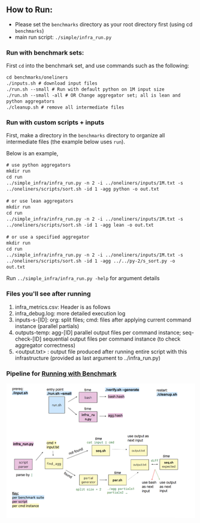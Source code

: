 ## How to Run:

- Please set the `benchmarks` directory as your root directory first (using cd `benchmarks`)
- main run script: `./simple/infra_run.py`

### Run with benchmark sets:

First `cd` into the benchmark set, and use commands such as the following:

```
cd benchmarks/oneliners
./inputs.sh # download input files
./run.sh --small # Run with default python on 1M input size
./run.sh --small -all # OR Change aggregator set; all is lean and python aggregators
./cleanup.sh # remove all intermediate files
```

### Run with custom scripts + inputs

First, make a directory in the `benchmarks` directory to organize all intermediate files (the example below uses `run`).

Below is an example,

```
# use python aggregators
mkdir run
cd run
../simple_infra/infra_run.py -n 2 -i ../oneliners/inputs/1M.txt -s ../oneliners/scripts/sort.sh -id 1 -agg python -o out.txt

# or use lean aggregators
mkdir run
cd run
../simple_infra/infra_run.py -n 2 -i ../oneliners/inputs/1M.txt -s ../oneliners/scripts/sort.sh -id 1 -agg lean -o out.txt

# or use a specified aggregator
mkdir run
cd run
../simple_infra/infra_run.py -n 2 -i ../oneliners/inputs/1M.txt -s ../oneliners/scripts/sort.sh -id 1 -agg ../../py-2/s_sort.py -o out.txt
```

Run `../simple_infra/infra_run.py -help` for argument details

### Files you'll see after running

1. infra_metrics.csv: Header is as follows
2. infra_debug.log: more detailed execution log
3. inputs-s-[ID]: org: split files; cmd: files after applying current command instance (parallel partials)
4. outputs-temp: agg-[ID] parallel output files per command instance; seq-check-[ID] sequential output files per command instance (to check aggregator correctness)
5. <output.txt> : output file produced after running entire script with this infrastructure (provided as last argument to ../infra_run.py)

### Pipeline for [Running with Benchmark](#run-with-benchmark-sets)

![alt text](infra.png)
